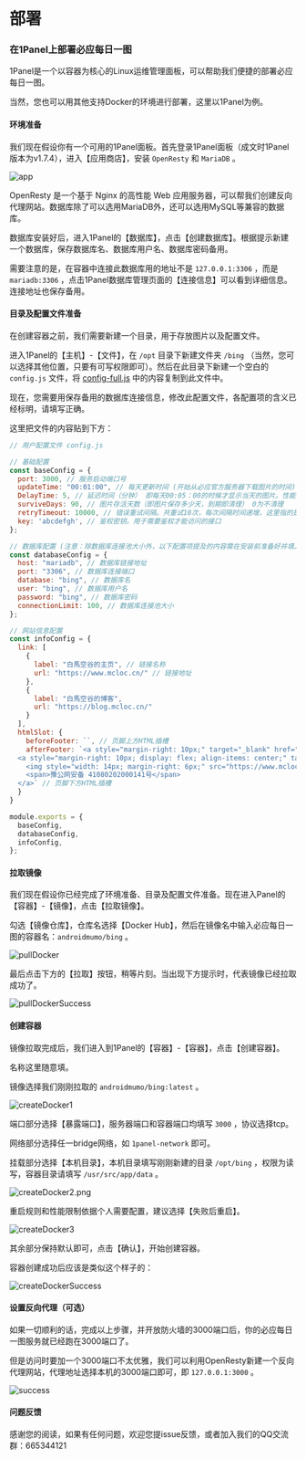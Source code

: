 # 部署



### 在1Panel上部署必应每日一图



1Panel是一个以容器为核心的Linux运维管理面板，可以帮助我们便捷的部署必应每日一图。

当然，您也可以用其他支持Docker的环境进行部署，这里以1Panel为例。



#### 环境准备

我们现在假设你有一个可用的1Panel面板。首先登录1Panel面板（成文时1Panel版本为v1.7.4），进入【应用商店】，安装 `OpenResty` 和 `MariaDB` 。

![app](./deploy/app.png)

OpenResty 是一个基于 Nginx 的高性能 Web 应用服务器，可以帮我们创建反向代理网站。数据库除了可以选用MariaDB外，还可以选用MySQL等兼容的数据库。

数据库安装好后，进入1Panel的【数据库】，点击【创建数据库】。根据提示新建一个数据库，保存数据库名、数据库用户名、数据库密码备用。

需要注意的是，在容器中连接此数据库用的地址不是 `127.0.0.1:3306` ，而是 `mariadb:3306` ，点击1Panel数据库管理页面的【连接信息】可以看到详细信息。连接地址也保存备用。



#### 目录及配置文件准备

在创建容器之前，我们需要新建一个目录，用于存放图片以及配置文件。

进入1Panel的【主机】-【文件】，在 `/opt` 目录下新建文件夹 `/bing` （当然，您可以选择其他位置，只要有可写权限即可）。然后在此目录下新建一个空白的 `config.js` 文件，将 [config-full.js](https://github.com/androidmumo/bing/blob/main/server/data/config-full.js) 中的内容复制到此文件中。

现在，您需要用保存备用的数据库连接信息，修改此配置文件，各配置项的含义已经标明，请填写正确。

这里把文件的内容贴到下方：

```javascript
// 用户配置文件 config.js

// 基础配置
const baseConfig = {
  port: 3000, // 服务启动端口号
  updateTime: "00:01:00", // 每天更新时间 (开始从必应官方服务器下载图片的时间)
  DelayTime: 5, // 延迟时间（分钟） 即每天00:05：00的时候才显示当天的图片。性能较差的实例应适当调大此值 (仅针对'/api/getImage'接口)
  surviveDays: 90, // 图片存活天数（即图片保存多少天，到期即清理） 0为不清理
  retryTimeout: 10000, // 错误重试间隔。共重试10次，每次间隔时间递增，这里指的是首次间隔时间 (单位:ms)
  key: 'abcdefgh', // 鉴权密钥。用于需要鉴权才能访问的接口
};

// 数据库配置 (注意：除数据库连接池大小外，以下配置项提及的内容需在安装前准备好并填入)
const databaseConfig = {
  host: "mariadb", // 数据库链接地址
  port: "3306", // 数据库连接端口
  database: "bing", // 数据库名
  user: "bing", // 数据库用户名
  password: "bing", // 数据库密码
  connectionLimit: 100, // 数据库连接池大小
};

// 网站信息配置
const infoConfig = {
  link: [
    {
      label: "白馬空谷的主页", // 链接名称
      url: "https://www.mcloc.cn/" // 链接地址
    },
    {
      label: "白馬空谷的博客",
      url: "https://blog.mcloc.cn/"
    }
  ],
  htmlSlot: {
    beforeFooter: ``, // 页脚上方HTML插槽
    afterFooter: `<a style="margin-right: 10px;" target="_blank" href="https://beian.miit.gov.cn/">晋ICP备20001086号-1</a>
  <a style="margin-right: 10px; display: flex; align-items: center;" target="_blank" href="http://www.beian.gov.cn/portal/registerSystemInfo?recordcode=41080202000141">
    <img style="width: 14px; margin-right: 6px;" src="https://www.mcloc.cn/wp-content/uploads/2020/04/beiantubiao-19.png"/>
    <span>豫公网安备 41080202000141号</span>
  </a>` // 页脚下方HTML插槽
  }
}

module.exports = {
  baseConfig,
  databaseConfig,
  infoConfig,
};
```



#### 拉取镜像

我们现在假设你已经完成了环境准备、目录及配置文件准备。现在进入Panel的【容器】-【镜像】，点击【拉取镜像】。

勾选【镜像仓库】，仓库名选择【Docker Hub】，然后在镜像名中输入必应每日一图的容器名：`androidmumo/bing` 。

![pullDocker](./deploy/pullDocker.png)

最后点击下方的【拉取】按钮，稍等片刻。当出现下方提示时，代表镜像已经拉取成功了。

![pullDockerSuccess](./deploy/pullDockerSuccess.png)



#### 创建容器

镜像拉取完成后，我们进入到1Panel的【容器】-【容器】，点击【创建容器】。

名称这里随意填。

镜像选择我们刚刚拉取的 `androidmumo/bing:latest` 。

![createDocker1](./deploy/createDocker1.png)

端口部分选择【暴露端口】，服务器端口和容器端口均填写 `3000` ，协议选择tcp。

网络部分选择任一bridge网络，如 `1panel-network` 即可。

挂载部分选择【本机目录】，本机目录填写刚刚新建的目录 `/opt/bing` ，权限为读写，容器目录请填写 `/usr/src/app/data` 。

![createDocker2.png](./deploy/createDocker2.png)

重启规则和性能限制依据个人需要配置，建议选择【失败后重启】。

![createDocker3](./deploy/createDocker3.png)

其余部分保持默认即可，点击【确认】，开始创建容器。

容器创建成功后应该是类似这个样子的：

![createDockerSuccess](./deploy/createDockerSuccess.png)



#### 设置反向代理（可选）

如果一切顺利的话，完成以上步骤，并开放防火墙的3000端口后，你的必应每日一图服务就已经跑在3000端口了。

但是访问时要加一个3000端口不太优雅，我们可以利用OpenResty新建一个反向代理网站，代理地址选择本机的3000端口即可，即 `127.0.0.1:3000` 。

![success](./deploy/success.png)



#### 问题反馈

感谢您的阅读，如果有任何问题，欢迎您提issue反馈，或者加入我们的QQ交流群：665344121
